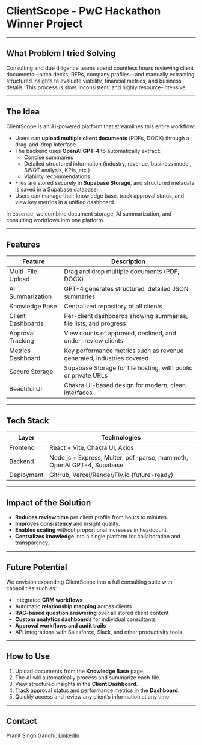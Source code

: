 # ClientScope - **PwC Hackathon Winner Project**

---

## What Problem I tried Solving

Consulting and due diligence teams spend countless hours reviewing client documents—pitch decks, RFPs, company profiles—and manually extracting structured insights to evaluate viability, financial metrics, and business details. This process is slow, inconsistent, and highly resource-intensive.

---

## The Idea

ClientScope is an AI-powered platform that streamlines this entire workflow:

- Users can **upload multiple client documents** (PDFs, DOCX) through a drag-and-drop interface.
- The backend uses **OpenAI GPT-4** to automatically extract:
  - Concise summaries
  - Detailed structured information (industry, revenue, business model, SWOT analysis, KPIs, etc.)
  - Viability recommendations
- Files are stored securely in **Supabase Storage**, and structured metadata is saved in a Supabase database.
- Users can manage their knowledge base, track approval status, and view key metrics in a unified dashboard.

In essence, we combine document storage, AI summarization, and consulting workflows into one platform.

---

## Features

| Feature                              | Description                                                                                          |
|--------------------------------------|------------------------------------------------------------------------------------------------------|
| Multi-File Upload                    | Drag and drop multiple documents (PDF, DOCX)                                                        |
| AI Summarization                     | GPT-4 generates structured, detailed JSON summaries                                                 |
| Knowledge Base                       | Centralized repository of all clients                                                               |
| Client Dashboards                    | Per-client dashboards showing summaries, file lists, and progress                                   |
| Approval Tracking                    | View counts of approved, declined, and under-review clients                                         |
| Metrics Dashboard                    | Key performance metrics such as revenue generated, industries covered                               |
| Secure Storage                       | Supabase Storage for file hosting, with public or private URLs                                      |
| Beautiful UI                         | Chakra UI-based design for modern, clean interfaces                                                 |

---

## Tech Stack

| Layer     | Technologies                                                                 |
|-----------|------------------------------------------------------------------------------|
| Frontend  | React + Vite, Chakra UI, Axios                                              |
| Backend   | Node.js + Express, Multer, pdf-parse, mammoth, OpenAI GPT-4, Supabase       |
| Deployment| GitHub, Vercel/Render/Fly.io (future-ready)                                 |

---

## Impact of the Solution

- **Reduces review time** per client profile from hours to minutes.
- **Improves consistency** and insight quality.
- **Enables scaling** without proportional increases in headcount.
- **Centralizes knowledge** into a single platform for collaboration and transparency.

---

## Future Potential

We envision expanding ClientScope into a full consulting suite with capabilities such as:

- Integrated **CRM workflows**
- Automatic **relationship mapping** across clients
- **RAG-based question answering** over all stored client content
- **Custom analytics dashboards** for individual consultants
- **Approval workflows and audit trails**
- API integrations with Salesforce, Slack, and other productivity tools

---

## How to Use

1. Upload documents from the **Knowledge Base** page.
2. The AI will automatically process and summarize each file.
3. View structured insights in the **Client Dashboard**.
4. Track approval status and performance metrics in the **Dashboard**.
5. Quickly access and review any client’s information at any time.

---

## Contact

Pranit Singh Gandhi: [LinkedIn](https://www.linkedin.com/in/pranit-gandhi/)
